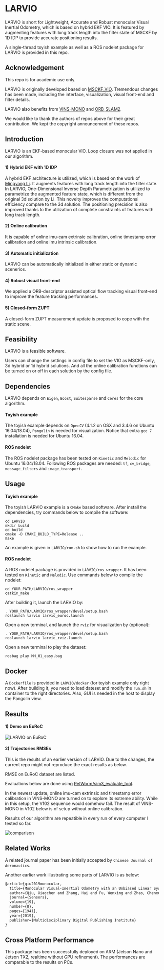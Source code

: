 # LARVIO
LARVIO is short for Lightweight, Accurate and Robust monocular Visual Inertial Odometry, which is based on hybrid EKF VIO. It is featured by augmenting features with long track length into the filter state of MSCKF by 1D IDP to provide accurate positioning results.

A single-thread toyish example as well as a ROS nodelet package for LARVIO is provided in this repo.


## Acknowledgement
This repo is for academic use only.

LARVIO is originally developed based on [MSCKF_VIO](https://github.com/KumarRobotics/msckf_vio). Tremendous changes has been made, including the interface, visualization, visual front-end and filter details. 

LARVIO also benefits from [VINS-MONO](https://github.com/HKUST-Aerial-Robotics/VINS-Mono) and [ORB_SLAM2](https://github.com/raulmur/ORB_SLAM2).

We would like to thank the authors of repos above for their great contribution. We kept the copyright announcement of these repos.


## Introduction
LARVIO is an EKF-based monocular VIO. Loop closure was not applied in our algorithm. 
#### 1) Hybrid EKF with 1D IDP
A hybrid EKF architecture is utilized, which is based on the work of [Mingyang Li](http://roboticsproceedings.org/rss08/p31.pdf). It augments features with long track length into the filter state. In LARVIO, One-Dimensional Inverse Depth Parametrization is utilized to parametrize the augmented feature state, which is different from the original 3d solution by Li. This novelty improves the computational efficiency compare to the 3d solution. The positioning precision is also improved thanks to the utilization of complete constraints of features with long track length.
#### 2) Online calibration
It is capable of online imu-cam extrinsic calibration, online timestamp error calibration and online imu intrinsic calibration. 
#### 3) Automatic initialization
LARVIO can be automatically initialized in either static or dynamic scenerios.
#### 4) Robust visual front-end
We applied a ORB-descriptor assisted optical flow tracking visual front-end to improve the feature tracking performances.
#### 5) Closed-form ZUPT
A closed-form ZUPT measurement update is proposed to cope with the static scene.


## Feasibility
LARVIO is a feasible software. 

Users can change the settings in config file to set the VIO as MSCKF-only, 3d hybrid or 1d hybrid solutions. And all the online calibration functions can be turned on or off in each solution by the config file.


## Dependencies
LARVIO depends on `Eigen`, `Boost`, `Suitesparse` and `Ceres` for the core algorithm.
#### Toyish example
The toyish example depends on `OpenCV` (4.1.2 on OSX and 3.4.6 on Ubuntu 16.04/18.04), `Pangolin` is needed for visualization. Notice that extra `gcc 7` installation is needed for Ubuntu 16.04.
#### ROS nodelet
The ROS nodelet package has been tested on `Kinetic` and `Melodic` for Ubuntu 16.04/18.04. Following ROS packages are needed: `tf`, `cv_bridge`, `message_filters` and `image_transport`.


## Usage
#### Toyish example
The toyish LARVIO example is a `CMake` based software. After install the dependencies, try commands below to compile the software:
```
cd LARVIO
mkdir build
cd build
cmake -D CMAKE_BUILD_TYPE=Release ..
make
```
An example is given in `LARVIO/run.sh` to show how to run the example.
#### ROS nodelet
A ROS nodelet package is provided in `LARVIO/ros_wrapper`. It has been tested on `Kinetic` and `Melodic`. Use commands below to compile the nodelet: 
```
cd YOUR_PATH/LARVIO/ros_wrapper
catkin_make
```
After building it, launch the LARVIO by:
```
. YOUR_PATH/LARVIO/ros_wrapper/devel/setup.bash
roslaunch larvio larvio_euroc.launch
```
Open a new terminal, and launch the `rviz` for visualization by (optional): 
```
. YOUR_PATH/LARVIO/ros_wrapper/devel/setup.bash
roslaunch larvio larvio_rviz.launch
```
Open a new terminal to play the dataset:
```
rosbag play MH_01_easy.bag
```


## Docker
A `Dockerfile` is provided in `LARVIO/docker` (for toyish example only right now). After building it, you need to load dateset and modify the `run.sh` in container to the right directories. Also, GUI is needed in the host to display the Pangolin view.


## Results
#### 1) Demo on EuRoC
![LARVIO on EuRoC](https://github.com/PetWorm/LARVIO/blob/master/results/euroc_x8.gif)
#### 2) Trajectories RMSEs
This is the results of an earlier version of LARVIO. Due to the changes, the current repo might not reproduce the exact results as below. 

RMSE on EuRoC dataset are listed. 

Evaluations below are done using [PetWorm/sim3_evaluate_tool](https://github.com/PetWorm/sim3_evaluate_tool).

In the newest update, online imu-cam extrinsic and timestamp error calibration in VINS-MONO are turned on to explore its extreme ability. While in this setup, the V102 sequence would somehow fail. The result of VINS-MONO in V102 below is of setup without online calibration.

Results of our algorithm are repeatible in every run of every computer I tested so far.

![comparison](https://github.com/PetWorm/LARVIO/blob/master/results/comparison.jpg)


## Related Works
A related journal paper has been initially accepted by `Chinese Journal of Aeronautics`.

Another earlier work illustrating some parts of LARVIO is as below:
```txt
@article{qiu2019monocular,
  title={Monocular Visual-Inertial Odometry with an Unbiased Linear System Model and Robust Feature Tracking Front-End},
  author={Qiu, Xiaochen and Zhang, Hai and Fu, Wenxing and Zhao, Chenxu and Jin, Yanqiong},
  journal={Sensors},
  volume={19},
  number={8},
  pages={1941},
  year={2019},
  publisher={Multidisciplinary Digital Publishing Institute}
}
```


## Cross Platform Performance
This package has been successfully deployed on ARM (Jetson Nano and Jetson TX2, realtime without GPU refinement). The performances are comparable to the results on PCs.